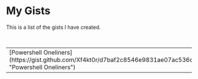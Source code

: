 # My Gists
This is a list of the gists I have created.  

<br />
<table>
    <tr>
        <td>
[Powershell Oneliners](https://gist.github.com/Xf4kt0r/d7baf2c8546e9831ae07ac536ce891f6 "Powershell Oneliners")  
        </td>
        <td>
[Bash Oneliners](https://gist.github.com/Xf4kt0r/19c616df2d01c8afc627d43c9751de17 "Powershell Oneliners")  
        </td>
    </tr>
</table>

